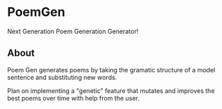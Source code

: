 # PoemGen
Next Generation Poem Generation Generator! 

## About
Poem Gen generates poems by taking the gramatic structure of a model sentence and substituting new words.

Plan on implementing a "genetic" feature that mutates and improves the best poems over time with help from the user. 
